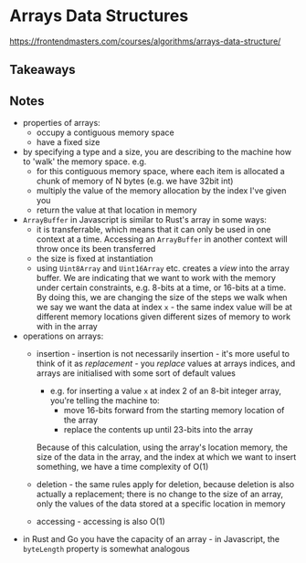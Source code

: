 # Arrays Data Structures

https://frontendmasters.com/courses/algorithms/arrays-data-structure/

## Takeaways


## Notes

- properties of arrays:
  * occupy a contiguous memory space
  * have a fixed size
- by specifying a type and a size, you are describing to the machine how to
    'walk' the memory space. e.g.
  * for this contiguous memory space, where each item is allocated a chunk of
      memory of N bytes (e.g. we have 32bit int)
  * multiply the value of the memory allocation by the index I've given you
  * return the value at that location in memory
- `ArrayBuffer` in Javascript is similar to Rust's array in some ways:
  * it is transferrable, which means that it can only be used in one context at
      a time. Accessing an `ArrayBuffer` in another context will throw once its
      been transferred
  * the size is fixed at instantiation
  * using `Uint8Array` and `Uint16Array` etc. creates a _view_ into the array
      buffer. We are indicating that we want to work with the memory under
      certain constraints, e.g. 8-bits at a time, or 16-bits at a time. By doing
      this, we are changing the size of the steps we walk when we say we want
      the data at index `x` - the same index value will be at different memory
      locations given different sizes of memory to work with in the array
- operations on arrays:
  * insertion - insertion is not necessarily insertion - it's more useful to
      think of it as _replacement_ - you _replace_ values at arrays indices, and
      arrays are initialised with some sort of default values
      - e.g. for inserting a value `x` at index 2 of an 8-bit integer array,
          you're telling the machine to:
        * move 16-bits forward from the starting memory location of the array
        * replace the contents up until 23-bits into the array

      Because of this calculation, using the array's location memory, the size
      of the data in the array, and the index at which we want to insert
      something, we have a time complexity of O(1)
  * deletion - the same rules apply for deletion, because deletion is also
      actually a replacement; there is no change to the size of an array, only
      the values of the data stored at a specific location in memory
  * accessing - accessing is also O(1)
- in Rust and Go you have the capacity of an array - in Javascript, the
  `byteLength` property is somewhat analogous
